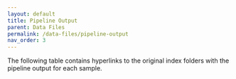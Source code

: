 ```yaml
---
layout: default
title: Pipeline Output
parent: Data Files
permalink: /data-files/pipeline-output
nav_order: 3
---
```


The following table contains hyperlinks to the original index folders with the pipeline output for each sample. 
